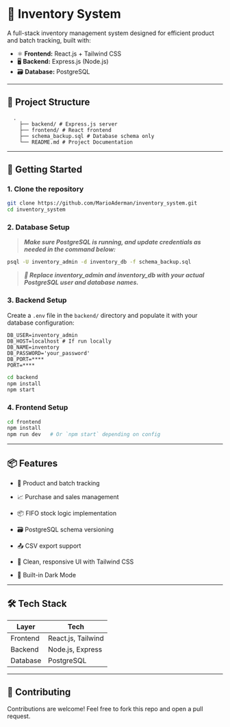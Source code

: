 # 🧾 Inventory System

A full-stack inventory management system designed for efficient product and batch tracking, built with:

- ⚛️ **Frontend:** React.js + Tailwind CSS
- 🖥️ **Backend:** Express.js (Node.js)
- 🗃️ **Database:** PostgreSQL

---

## 📁 Project Structure

```text
  .
    ├── backend/ # Express.js server 
    ├── frontend/ # React frontend  
    ├── schema_backup.sql # Database schema only 
    └── README.md # Project Documentation
```

---

## 🚀 Getting Started

### 1. Clone the repository

```bash
git clone https://github.com/MarioAderman/inventory_system.git
cd inventory_system
```

### 2. Database Setup

> ***Make sure PostgreSQL is running, and update credentials as needed in the command below:***

```bash
psql -U inventory_admin -d inventory_db -f schema_backup.sql
```
> ***🔧 Replace inventory_admin and inventory_db with your actual PostgreSQL user and database names.***

### 3. Backend Setup

Create a `.env` file in the `backend/` directory and populate it with your database configuration:

 ```text
DB_USER=inventory_admin
DB_HOST=localhost # If run locally
DB_NAME=inventory
DB_PASSWORD='your_password'
DB_PORT=****
PORT=****
```

```bash
cd backend
npm install
npm start
```

### 4. Frontend Setup

```bash
cd frontend
npm install
npm run dev   # Or `npm start` depending on config
```

---

## 📦 Features

- 🔄 Product and batch tracking

- 📈 Purchase and sales management

- 📦 FIFO stock logic implementation

- 🗃️ PostgreSQL schema versioning

- 📤 CSV export support

- 🧼 Clean, responsive UI with Tailwind CSS

- 🌙 Built-in Dark Mode 

---

## 🛠 Tech Stack

|Layer	   | Tech             |
|----------|------------------|
|Frontend  |React.js, Tailwind|
|Backend   |Node.js, Express  |
|Database  |PostgreSQL        |

---

## 🤝 Contributing

Contributions are welcome! Feel free to fork this repo and open a pull request.
